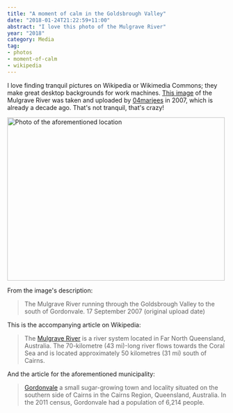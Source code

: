 ```yaml
---
title: "A moment of calm in the Goldsbrough Valley"
date: "2018-01-24T21:22:59+11:00"
abstract: "I love this photo of the Mulgrave River"
year: "2018"
category: Media
tag:
- photos
- moment-of-calm
- wikipedia
---
```

I love finding tranquil pictures on Wikipedia or Wikimedia Commons; they make great desktop backgrounds for work machines. [This image] of the Mulgrave River was taken and uploaded by [04marjees] in 2007, which is already a decade ago. That's not tranquil, that's crazy!

<p><img src="https://rubenerd.com/files/2018/mulgraveriver-04marjess@1x.jpg" srcset="https://rubenerd.com/files/2018/mulgraveriver-04marjess@1x.jpg 1x, https://rubenerd.com/files/2018/mulgraveriver-04marjess@2x.jpg 2x" alt="Photo of the aforementioned location" style="width:500px; height:375px;" /></p>

From the image's description:

> The Mulgrave River running through the Goldsbrough Valley to the south of Gordonvale. 17 September 2007 (original upload date)

This is the accompanying article on Wikipedia:

> The [Mulgrave River] is a river system located in Far North Queensland, Australia. The 70-kilometre (43 mi)-long river flows towards the Coral Sea and is located approximately 50 kilometres (31 mi) south of Cairns.

And the article for the aforementioned municipality:

> [Gordonvale] a small sugar-growing town and locality situated on the southern side of Cairns in the Cairns Region, Queensland, Australia. In the 2011 census, Gordonvale had a population of 6,214 people.

[This image]: https://commons.wikimedia.org/wiki/File:Goldsbrough.jpg
[04marjees]: https://en.wikipedia.org/wiki/User:04marjess
[Mulgrave River]: https://en.wikipedia.org/wiki/Mulgrave_River
[Gordonvale]: https://en.wikipedia.org/wiki/Gordonvale,_Queensland

